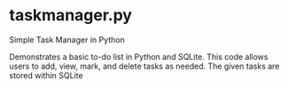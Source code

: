 # taskmanager.py

Simple Task Manager in Python 

Demonstrates a basic to-do list in Python and SQLite.
This code allows users to add, view, mark, and delete tasks as needed.
The given tasks are stored within SQLite
